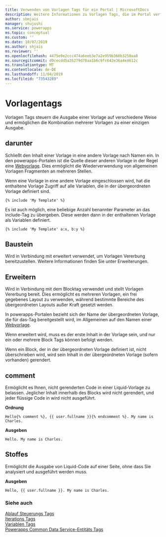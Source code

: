 ```yaml
---
title: Verwenden von Vorlagen Tags für ein Portal | MicrosoftDocs
description: Weitere Informationen zu Vorlagen Tags, die im Portal verfügbar sind
author: sbmjais
manager: shujoshi
ms.service: powerapps
ms.topic: conceptual
ms.custom: ''
ms.date: 10/07/2019
ms.author: shjais
ms.reviewer: ''
ms.openlocfilehash: 4475e9e2ccc474a6eeb3e7a2e959b360b3250aa8
ms.sourcegitcommit: d9cecdd5a35279d78aa1b6c9fc642e36a4e4612c
ms.translationtype: MT
ms.contentlocale: de-DE
ms.lasthandoff: 11/04/2019
ms.locfileid: "73543289"
---
```

# <a name="template-tags"></a>Vorlagentags

Vorlagen Tags steuern die Ausgabe einer Vorlage auf verschiedene Weise und ermöglichen die Kombination mehrerer Vorlagen zu einer einzigen Ausgabe.

## <a name="include"></a>darunter

Schließt den Inhalt einer Vorlage in eine andere Vorlage nach Namen ein. In den powerapps-Portalen ist die Quelle dieser anderen Vorlage in der Regel eine [Webvorlage](store-content-web-templates.md). Dies ermöglicht die Wiederverwendung von allgemeinen Vorlagen Fragmenten an mehreren Stellen.  

Wenn eine Vorlage in eine andere Vorlage eingeschlossen wird, hat die enthaltene Vorlage Zugriff auf alle Variablen, die in der übergeordneten Vorlage definiert sind.

`{% include 'My Template' %}`

Es ist auch möglich, eine beliebige Anzahl benannter Parameter an das include-Tag zu übergeben. Diese werden dann in der enthaltenen Vorlage als Variablen definiert.

`{% include 'My Template' a:x, b:y %}`

## <a name="block"></a>Baustein

Wird in Verbindung mit erweitert verwendet, um Vorlagen Vererbung bereitzustellen. Weitere Informationen finden Sie unter Erweiterungen.

## <a name="extends"></a>Erweitern

Wird in Verbindung mit dem Blocktag verwendet und stellt Vorlagen Vererbung bereit. Dies ermöglicht es mehreren Vorlagen, ein frei gegebenes Layout zu verwenden, während bestimmte Bereiche des übergeordneten Layouts außer Kraft gesetzt werden.

In powerapps-Portalen bezieht sich der Name der übergeordneten Vorlage, die für das-Tag bereitgestellt wird, im Allgemeinen auf den Namen einer [Webvorlage](store-content-web-templates.md).  

Wenn erweitert wird, muss es der erste Inhalt in der Vorlage sein, und nur ein oder mehrere Block Tags können befolgt werden.

Wenn ein Block, der in der übergeordneten Vorlage definiert ist, nicht überschrieben wird, wird sein Inhalt in der übergeordneten Vorlage (sofern vorhanden) gerendert.

## <a name="comment"></a>comment

Ermöglicht es Ihnen, nicht gerenderten Code in einer Liquid-Vorlage zu belassen. Jeglicher Inhalt innerhalb des Blocks wird nicht gerendert, und jeder flüssige Code in wird nicht ausgeführt.

**Ordnung**

`Hello{% comment %}, {{ user.fullname }}{% endcomment %}. My name is Charles.`

**Ausgeben**

`Hello. My name is Charles.`

## <a name="raw"></a>Stoffes

Ermöglicht die Ausgabe von Liquid-Code auf einer Seite, ohne dass Sie analysiert und ausgeführt werden muss.

**Ausgeben**

`Hello, {{ user.fullname }}. My name is Charles.`

### <a name="see-also"></a>Siehe auch

[Ablauf Steuerungs Tags](control-flow-tags.md)<br>
[Iterations Tags](iteration-tags.md)<br>
[Variablen Tags](variable-tags.md)<br>
[Powerapps Common Data Service-Entitäts Tags](portals-entity-tags.md)
